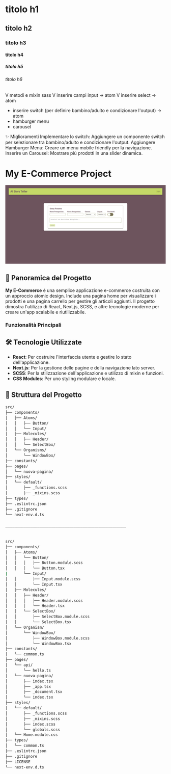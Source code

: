 # titolo h1

## titolo h2

### titolo h3

#### titolo h4

##### titolo h5

###### titolo h6

V metodi e mixin sass
V inserire campi input -> atom
V inserire select -> atom
- inserire switch (per definire bambino/adulto e condizionare l'output) -> atom
- hamburger menu
- carousel

✨ Miglioramenti 
Implementare lo switch: Aggiungere un componente switch per selezionare tra bambino/adulto e condizionare l'output.
Aggiungere Hamburger Menu: Creare un menu mobile friendly per la navigazione.
Inserire un Carousel: Mostrare più prodotti in una slider dinamica.


# My E-Commerce Project

![Screenshot](./Screenshot.png)

## 🚀 Panoramica del Progetto

**My E-Commerce** è una semplice applicazione e-commerce costruita con un approccio atomic design. Include una pagina home per visualizzare i prodotti e una pagina carrello per gestire gli articoli aggiunti. Il progetto dimostra l'utilizzo di React, Next.js, SCSS, e altre tecnologie moderne per creare un'app scalabile e riutilizzabile.

### Funzionalità Principali

<!--
- **Pagina Home**: Visualizza i prodotti scaricati da un server. Permette di aggiungere prodotti al carrello.
- **Pagina Carrello**: Mostra i prodotti aggiunti al carrello, con possibilità di rimuovere articoli e aggiornare la visualizzazione.
- **Persistenza dei Dati**: Utilizza `localStorage` per memorizzare e recuperare i dati del carrello tra le pagine.
- **Navigazione**: Utilizza Next.js per gestire le pagine e la navigazione. -->

## 🛠️ Tecnologie Utilizzate

- **React**: Per costruire l'interfaccia utente e gestire lo stato dell'applicazione.
- **Next.js**: Per la gestione delle pagine e della navigazione lato server.
- **SCSS**: Per la stilizzazione dell'applicazione e utilizzo di mixin e funzioni.
- **CSS Modules**: Per uno styling modulare e locale.

## 📂 Struttura del Progetto

```bash
src/
├── components/
│   ├── Atoms/
│   │   ├── Button/
│   │   └── Input/
│   ├── Molecules/
│   │   ├── Header/
│   │   └── SelectBox/
│   └── Organisms/
│       └── WindowBox/
├── constants/
├── pages/
│   └── nuova-pagina/
├── styles/
│   └── default/
│       ├── _functions.scss
│       ├── _mixins.scss
├── types/
├── .eslintrc.json
├── .gitignore
└── next-env.d.ts

_____________________________________________________


src/
├── components/
│   ├── Atoms/
│   │   └── Button/
│   │   │   ├── Button.module.scss
│   │   │   └── Button.tsx
|       └── Input/
│   │       ├── Input.module.scss
│   │       └── Input.tsx
│   ├── Molecules/
│   │   ├── Header/
│   │   │   ├── Header.module.scss
│   │   │   └── Header.tsx
│   │   └── SelectBox/
│   │       ├── SelectBox.module.scss
│   │       └── SelectBox.tsx
│   └── Organism/
│       └── WindowBox/
│           ├── WindowBox.module.scss
│           └── WindowBox.tsx
├── constants/
│   └── common.ts
├── pages/
│   └── api/
│       └── hello.ts
│   └── nuova-pagina/
│       ├── index.tsx
│       ├── _app.tsx
│       ├── _document.tsx
│       └── index.tsx
├── styles/
│   └── default/
│       ├── _functions.scss
│       ├── _mixins.scss
│       ├── index.scss
│       └── globals.scss
│   └── Home.module.css
├── types/
│   └── common.ts
├── .eslintrc.json
├── .gitignore
├── LICENSE
└── next-env.d.ts